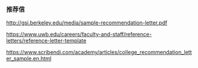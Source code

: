 ### 推荐信
http://gsi.berkeley.edu/media/sample-recommendation-letter.pdf

https://www.uwb.edu/careers/faculty-and-staff/reference-letters/reference-letter-template

https://www.scribendi.com/academy/articles/college_recommendation_letter_sample.en.html
